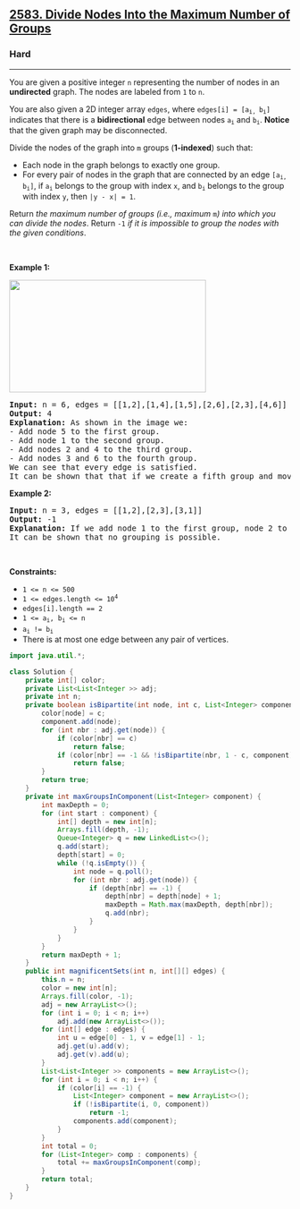 <h2><a href="https://leetcode.com/problems/divide-nodes-into-the-maximum-number-of-groups">2583. Divide Nodes Into the Maximum Number of Groups</a></h2><h3>Hard</h3><hr><p>You are given a positive integer <code>n</code> representing the number of nodes in an <strong>undirected</strong> graph. The nodes are labeled from <code>1</code> to <code>n</code>.</p>

<p>You are also given a 2D integer array <code>edges</code>, where <code>edges[i] = [a<sub>i, </sub>b<sub>i</sub>]</code> indicates that there is a <strong>bidirectional</strong> edge between nodes <code>a<sub>i</sub></code> and <code>b<sub>i</sub></code>. <strong>Notice</strong> that the given graph may be disconnected.</p>

<p>Divide the nodes of the graph into <code>m</code> groups (<strong>1-indexed</strong>) such that:</p>

<ul>
	<li>Each node in the graph belongs to exactly one group.</li>
	<li>For every pair of nodes in the graph that are connected by an edge <code>[a<sub>i, </sub>b<sub>i</sub>]</code>, if <code>a<sub>i</sub></code> belongs to the group with index <code>x</code>, and <code>b<sub>i</sub></code> belongs to the group with index <code>y</code>, then <code>|y - x| = 1</code>.</li>
</ul>

<p>Return <em>the maximum number of groups (i.e., maximum </em><code>m</code><em>) into which you can divide the nodes</em>. Return <code>-1</code> <em>if it is impossible to group the nodes with the given conditions</em>.</p>

<p>&nbsp;</p>
<p><strong class="example">Example 1:</strong></p>
<img alt="" src="https://assets.leetcode.com/uploads/2022/10/13/example1.png" style="width: 352px; height: 201px;" />
<pre>
<strong>Input:</strong> n = 6, edges = [[1,2],[1,4],[1,5],[2,6],[2,3],[4,6]]
<strong>Output:</strong> 4
<strong>Explanation:</strong> As shown in the image we:
- Add node 5 to the first group.
- Add node 1 to the second group.
- Add nodes 2 and 4 to the third group.
- Add nodes 3 and 6 to the fourth group.
We can see that every edge is satisfied.
It can be shown that that if we create a fifth group and move any node from the third or fourth group to it, at least on of the edges will not be satisfied.
</pre>

<p><strong class="example">Example 2:</strong></p>

<pre>
<strong>Input:</strong> n = 3, edges = [[1,2],[2,3],[3,1]]
<strong>Output:</strong> -1
<strong>Explanation:</strong> If we add node 1 to the first group, node 2 to the second group, and node 3 to the third group to satisfy the first two edges, we can see that the third edge will not be satisfied.
It can be shown that no grouping is possible.
</pre>

<p>&nbsp;</p>
<p><strong>Constraints:</strong></p>

<ul>
	<li><code>1 &lt;= n &lt;= 500</code></li>
	<li><code>1 &lt;= edges.length &lt;= 10<sup>4</sup></code></li>
	<li><code>edges[i].length == 2</code></li>
	<li><code>1 &lt;= a<sub>i</sub>, b<sub>i</sub> &lt;= n</code></li>
	<li><code>a<sub>i</sub> != b<sub>i</sub></code></li>
	<li>There is at most one edge between any pair of vertices.</li>
</ul>

```java
import java.util.*;

class Solution {
    private int[] color;
    private List<List<Integer >> adj;
    private int n;
    private boolean isBipartite(int node, int c, List<Integer> component) {
        color[node] = c;
        component.add(node);
        for (int nbr : adj.get(node)) {
            if (color[nbr] == c)
                return false;
            if (color[nbr] == -1 && !isBipartite(nbr, 1 - c, component))
                return false;
        }
        return true;
    }
    private int maxGroupsInComponent(List<Integer> component) {
        int maxDepth = 0;
        for (int start : component) {
            int[] depth = new int[n];
            Arrays.fill(depth, -1);
            Queue<Integer> q = new LinkedList<>();
            q.add(start);
            depth[start] = 0;
            while (!q.isEmpty()) {
                int node = q.poll();
                for (int nbr : adj.get(node)) {
                    if (depth[nbr] == -1) {
                        depth[nbr] = depth[node] + 1;
                        maxDepth = Math.max(maxDepth, depth[nbr]);
                        q.add(nbr);
                    }
                }
            }
        }
        return maxDepth + 1;
    }
    public int magnificentSets(int n, int[][] edges) {
        this.n = n;
        color = new int[n];
        Arrays.fill(color, -1);
        adj = new ArrayList<>();
        for (int i = 0; i < n; i++)
            adj.add(new ArrayList<>());
        for (int[] edge : edges) {
            int u = edge[0] - 1, v = edge[1] - 1;
            adj.get(u).add(v);
            adj.get(v).add(u);
        }
        List<List<Integer >> components = new ArrayList<>();
        for (int i = 0; i < n; i++) {
            if (color[i] == -1) {
                List<Integer> component = new ArrayList<>();
                if (!isBipartite(i, 0, component))
                    return -1;
                components.add(component);
            }
        }
        int total = 0;
        for (List<Integer> comp : components) {
            total += maxGroupsInComponent(comp);
        }
        return total;
    }
}
```
